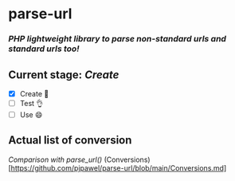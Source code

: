 # parse-url
### *PHP lightweight library to parse non-standard urls and standard urls too!*

## Current stage: *Create*

- [x] Create  :hammer:
- [ ] Test :ok_hand:
- [ ] Use :smile:

## Actual list of conversion
*Comparison with parse_url()*
(Conversions)[https://github.com/pjpawel/parse-url/blob/main/Conversions.md]
